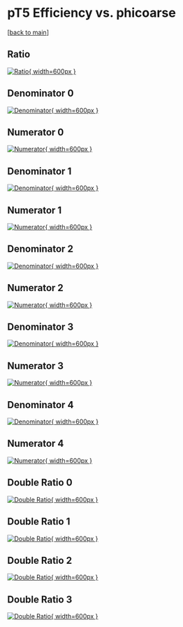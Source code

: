 # pT5 Efficiency vs. phicoarse

[[back to main](./)]



## Ratio

[![Ratio](../mtv/var/pT5_loweta_0_-1_eff_phicoarse.png){ width=600px }](../mtv/var/pT5_loweta_0_-1_eff_phicoarse.pdf)

## Denominator 0

[![Denominator](../mtv/den/pT5_loweta_0_-1_eff_phicoarse_den0.png){ width=600px }](../mtv/den/pT5_loweta_0_-1_eff_phicoarse_den0.pdf)

## Numerator 0

[![Numerator](../mtv/num/pT5_loweta_0_-1_eff_phicoarse_num0.png){ width=600px }](../mtv/num/pT5_loweta_0_-1_eff_phicoarse_num0.pdf)

## Denominator 1

[![Denominator](../mtv/den/pT5_loweta_0_-1_eff_phicoarse_den1.png){ width=600px }](../mtv/den/pT5_loweta_0_-1_eff_phicoarse_den1.pdf)

## Numerator 1

[![Numerator](../mtv/num/pT5_loweta_0_-1_eff_phicoarse_num1.png){ width=600px }](../mtv/num/pT5_loweta_0_-1_eff_phicoarse_num1.pdf)

## Denominator 2

[![Denominator](../mtv/den/pT5_loweta_0_-1_eff_phicoarse_den2.png){ width=600px }](../mtv/den/pT5_loweta_0_-1_eff_phicoarse_den2.pdf)

## Numerator 2

[![Numerator](../mtv/num/pT5_loweta_0_-1_eff_phicoarse_num2.png){ width=600px }](../mtv/num/pT5_loweta_0_-1_eff_phicoarse_num2.pdf)

## Denominator 3

[![Denominator](../mtv/den/pT5_loweta_0_-1_eff_phicoarse_den3.png){ width=600px }](../mtv/den/pT5_loweta_0_-1_eff_phicoarse_den3.pdf)

## Numerator 3

[![Numerator](../mtv/num/pT5_loweta_0_-1_eff_phicoarse_num3.png){ width=600px }](../mtv/num/pT5_loweta_0_-1_eff_phicoarse_num3.pdf)

## Denominator 4

[![Denominator](../mtv/den/pT5_loweta_0_-1_eff_phicoarse_den4.png){ width=600px }](../mtv/den/pT5_loweta_0_-1_eff_phicoarse_den4.pdf)

## Numerator 4

[![Numerator](../mtv/num/pT5_loweta_0_-1_eff_phicoarse_num4.png){ width=600px }](../mtv/num/pT5_loweta_0_-1_eff_phicoarse_num4.pdf)

## Double Ratio 0

[![Double Ratio](../mtv/ratio/pT5_loweta_0_-1_eff_phicoarse_ratio0.png){ width=600px }](../mtv/ratio/pT5_loweta_0_-1_eff_phicoarse_ratio0.pdf)

## Double Ratio 1

[![Double Ratio](../mtv/ratio/pT5_loweta_0_-1_eff_phicoarse_ratio1.png){ width=600px }](../mtv/ratio/pT5_loweta_0_-1_eff_phicoarse_ratio1.pdf)

## Double Ratio 2

[![Double Ratio](../mtv/ratio/pT5_loweta_0_-1_eff_phicoarse_ratio2.png){ width=600px }](../mtv/ratio/pT5_loweta_0_-1_eff_phicoarse_ratio2.pdf)

## Double Ratio 3

[![Double Ratio](../mtv/ratio/pT5_loweta_0_-1_eff_phicoarse_ratio3.png){ width=600px }](../mtv/ratio/pT5_loweta_0_-1_eff_phicoarse_ratio3.pdf)

